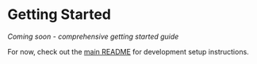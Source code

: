 # Getting Started

*Coming soon - comprehensive getting started guide*

For now, check out the [main README](https://github.com/ilrein/writtencraft-ai) for development setup instructions.